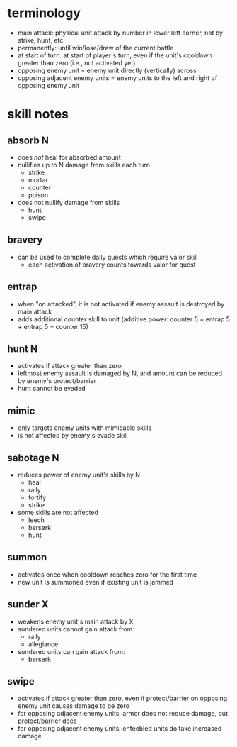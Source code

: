 # terminology

- main attack: physical unit attack by number in lower left corner, not by strike, hunt, etc
- permanently: until win/lose/draw of the current battle
- at start of turn: at start of player's turn, even if the unit's cooldown greater than zero (i.e., not activated yet)
- opposing enemy unit = enemy unit directly (vertically) across
- opposing adjacent enemy units = enemy units to the left and right of opposing enemy unit


# skill notes

## absorb N

- does _not_ heal for absorbed amount
- nullifies up to N damage from skills each turn
  - strike
  - mortar
  - counter
  - poison
- does not nullify damage from skills
  - hunt
  - swipe


## bravery

- can be used to complete daily quests which require valor skill
  - each activation of bravery counts towards valor for quest


## entrap

- when "on attacked", it is not activated if enemy assault is destroyed by main attack
- adds additional counter skill to unit (additive power: counter 5 + entrap 5 + entrap 5 = counter 15)


## hunt N

- activates if attack greater than zero
- leftmost enemy assault is damaged by N, and amount can be reduced by enemy's protect/barrier
- hunt cannot be evaded


## mimic

- only targets enemy units with mimicable skills
- is not affected by enemy's evade skill


## sabotage N

- reduces power of enemy unit's skills by N
  - heal
  - rally
  - fortify
  - strike
- some skills are not affected
  - leech
  - berserk
  - hunt


## summon

- activates once when cooldown reaches zero for the first time
- new unit is summoned even if existing unit is jammed


## sunder X

- weakens enemy unit's main attack by X
- sundered units cannot gain attack from:
  - rally
  - allegiance
- sundered units can gain attack from:
  - berserk


## swipe

- activates if attack greater than zero, even if protect/barrier on opposing enemy unit causes damage to be zero
- for opposing adjacent enemy units, armor does not reduce damage, but protect/barrier does
- for opposing adjacent enemy units, enfeebled units do take increased damage

